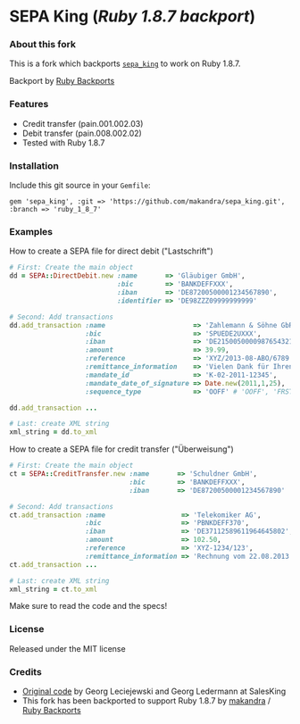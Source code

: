 # SEPA King (*Ruby 1.8.7 backport*)

### About this fork

This is a fork which backports [`sepa_king`](https://github.com/salesking/sepa_king) to work on Ruby 1.8.7.

Backport by [Ruby Backports](http://rubybackports.com)

### Features

* Credit transfer (pain.001.002.03)
* Debit transfer (pain.008.002.02)
* Tested with Ruby 1.8.7

### Installation

Include this git source in your `Gemfile`:

    gem 'sepa_king', :git => 'https://github.com/makandra/sepa_king.git', :branch => 'ruby_1_8_7'

### Examples

How to create a SEPA file for direct debit ("Lastschrift")

```ruby
# First: Create the main object
dd = SEPA::DirectDebit.new :name       => 'Gläubiger GmbH',
                           :bic        => 'BANKDEFFXXX',
                           :iban       => 'DE87200500001234567890',
                           :identifier => 'DE98ZZZ09999999999'

# Second: Add transactions
dd.add_transaction :name                      => 'Zahlemann & Söhne GbR',
                   :bic                       => 'SPUEDE2UXXX',
                   :iban                      => 'DE21500500009876543210',
                   :amount                    => 39.99,
                   :reference                 => 'XYZ/2013-08-ABO/6789',
                   :remittance_information    => 'Vielen Dank für Ihren Einkauf!',
                   :mandate_id                => 'K-02-2011-12345',
                   :mandate_date_of_signature => Date.new(2011,1,25),
                   :sequence_type             => 'OOFF' # 'OOFF', 'FRST', 'RCUR', 'FNAL'

dd.add_transaction ...

# Last: create XML string
xml_string = dd.to_xml
```


How to create a SEPA file for credit transfer ("Überweisung")

```ruby
# First: Create the main object
ct = SEPA::CreditTransfer.new :name       => 'Schuldner GmbH',
                              :bic        => 'BANKDEFFXXX',
                              :iban       => 'DE87200500001234567890'

# Second: Add transactions
ct.add_transaction :name                   => 'Telekomiker AG',
                   :bic                    => 'PBNKDEFF370',
                   :iban                   => 'DE37112589611964645802',
                   :amount                 => 102.50,
                   :reference              => 'XYZ-1234/123',
                   :remittance_information => 'Rechnung vom 22.08.2013'
ct.add_transaction ...

# Last: create XML string
xml_string = ct.to_xml
```

Make sure to read the code and the specs!


### License

Released under the MIT license

### Credits

* [Original code](https://github.com/salesking/sepa_king) by Georg Leciejewski and Georg Ledermann at SalesKing
* This fork has been backported to support Ruby 1.8.7 by [makandra](http://www.makandra.com/) / [Ruby Backports](http://rubybackports.com/)

